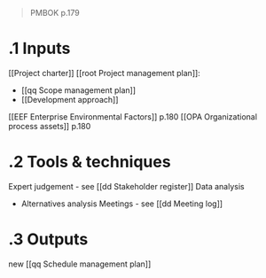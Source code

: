 >PMBOK p.179
# .1 Inputs 
[[Project charter]]
[[root Project management plan]]:
* [[qq Scope management plan]]
* [[Development approach]]

[[EEF Enterprise Environmental Factors]] p.180
[[OPA Organizational process assets]] p.180

# .2 Tools & techniques
Expert judgement - see [[dd Stakeholder register]]
Data analysis
* Alternatives analysis
Meetings - see [[dd Meeting log]]

# .3 Outputs
new [[qq Schedule management plan]]

